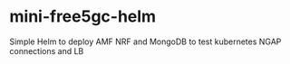 # mini-free5gc-helm
Simple Helm to deploy AMF NRF and MongoDB to test kubernetes NGAP connections and LB
